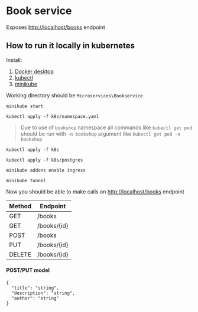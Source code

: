 # Book service

Exposes [http://localhost/books](http://localhost/books) endpoint

## How to run it locally in kubernetes

Install:
1. [Docker desktop](https://www.docker.com/products/docker-desktop/)
2. [kubectl](https://kubernetes.io/docs/tasks/tools/)
3. [minikube](https://minikube.sigs.k8s.io/docs/start/)

Working directory should be `Microservices\Bookservice`

```shell
minikube start
```

```shell
kubectl apply -f k8s/namespace.yaml
```
> Due to use of `bookshop` namespace all commands like `kubectl get pod` 
should be run with `-n bookshop` argument like `kubectl get pod -n bookshop`

```shell
kubectl apply -f k8s
```

```shell
kubectl apply -f k8s/postgres
```

```shell
minikube addons enable ingress
```

```shell
minikube tunnel
```

Now you should be able to make calls on [http://localhost/books](http://localhost/books) endpoint

| Method  | Endpoint	 |
|---------|--------------|
| GET     | /books		 |
| GET     | /books/\{id} |
| POST    | /books       |
| PUT     | /books/\{id} |
| DELETE  | /books/\{id} |

#### POST/PUT model
```
{
  "title": "string",
  "description": "string",
  "author": "string"
}
```

